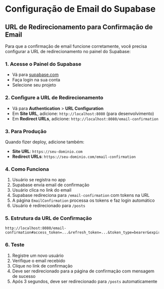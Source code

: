 # Configuração de Email do Supabase

## URL de Redirecionamento para Confirmação de Email

Para que a confirmação de email funcione corretamente, você precisa configurar a URL de redirecionamento no painel do Supabase:

### 1. Acesse o Painel do Supabase
- Vá para [supabase.com](https://supabase.com)
- Faça login na sua conta
- Selecione seu projeto

### 2. Configure a URL de Redirecionamento
- Vá para **Authentication** > **URL Configuration**
- Em **Site URL**, adicione: `http://localhost:8080` (para desenvolvimento)
- Em **Redirect URLs**, adicione: `http://localhost:8080/email-confirmation`

### 3. Para Produção
Quando fizer deploy, adicione também:
- **Site URL**: `https://seu-dominio.com`
- **Redirect URLs**: `https://seu-dominio.com/email-confirmation`

### 4. Como Funciona
1. Usuário se registra no app
2. Supabase envia email de confirmação
3. Usuário clica no link do email
4. Supabase redireciona para `/email-confirmation` com tokens na URL
5. A página `EmailConfirmation` processa os tokens e faz login automático
6. Usuário é redirecionado para `/posts`

### 5. Estrutura da URL de Confirmação
```
http://localhost:8080/email-confirmation#access_token=...&refresh_token=...&token_type=bearer&expires_in=3600&type=signup
```

### 6. Teste
1. Registre um novo usuário
2. Verifique o email recebido
3. Clique no link de confirmação
4. Deve ser redirecionado para a página de confirmação com mensagem de sucesso
5. Após 3 segundos, deve ser redirecionado para `/posts` automaticamente
